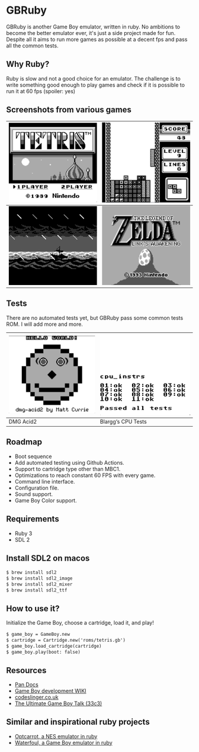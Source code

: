 # GBRuby

GBRuby is another Game Boy emulator, written in ruby.
No ambitions to become the better emulator ever, it's just a side project made for fun.
Despite all it aims to run more games as possible at a decent fps and pass all the common tests.

## Why Ruby?

Ruby is slow and not a good choice for an emulator.
The challenge is to write something good enough to play games and check if it is possible to run it at 60 fps (spoiler: yes)

## Screenshots from various games

| ![ Tetris ](screenshots/tetris.png) | ![ Tetris ](screenshots/tetris2.png)  |
|--------------------------------------------|--------------------------------|
| ![ Zelda ](screenshots/zelda.png)   | ![ Zelda ](screenshots/zelda2.png)    |

## Tests

There are no automated tests yet, but GBRuby pass some common tests ROM. I will add more and more.

| ![ DMG Acid 2 ](screenshots/dmg-acid2.png) | ![ Blargg‘s CPU Tests ](screenshots/cpu_instr.png)  |
|--------------------------------------------|-----------------------------------------------------|
| DMG Acid2                                  | Blargg‘s CPU Tests                                  |

## Roadmap

- Boot sequence
- Add automated testing using Github Actions.
- Support to cartridge type other than MBC1.
- Optimizations to reach constant 60 FPS with every game.
- Command line interface.
- Configuration file.
- Sound support.
- Game Boy Color support.

## Requirements

- Ruby 3
- SDL 2

## Install SDL2 on macos

    $ brew install sdl2
    $ brew install sdl2_image
    $ brew install sdl2_mixer
    $ brew install sdl2_ttf

## How to use it?

Initialize the Game Boy, choose a cartridge, load it, and play!

    $ game_boy = GameBoy.new
    $ cartridge = Cartridge.new('roms/tetris.gb')
    $ game_boy.load_cartridge(cartridge)
    $ game_boy.play(boot: false)

## Resources

- [Pan Docs](https://gbdev.io/pandocs/About.html)
- [Game Boy development WIKI](https://gbdev.gg8.se/wiki/articles/Main_Page)
- [codeslinger.co.uk](http://www.codeslinger.co.uk/pages/projects/gameboy/beginning.html)
- [The Ultimate Game Boy Talk (33c3)](https://www.youtube.com/watch?v=HyzD8pNlpwI&ab_channel=media.ccc.de)

## Similar and inspirational ruby projects

- [Optcarrot, a NES emulator in ruby](https://github.com/mame/optcarrot)
- [Waterfoul, a Game Boy emulator in ruby](https://github.com/colby-swandale/waterfoul)
